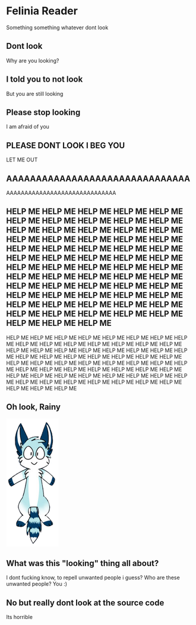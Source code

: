 # Felinia Reader
Something something whatever dont look

## Dont look
Why are you looking?

## I told you to not look
But you are still looking

## Please stop looking
I am afraid of you

## PLEASE DONT LOOK I BEG YOU
LET ME OUT

## AAAAAAAAAAAAAAAAAAAAAAAAAAAAAAA
AAAAAAAAAAAAAAAAAAAAAAAAAAAAAA

## HELP ME HELP ME HELP ME HELP ME HELP ME HELP ME HELP ME HELP ME HELP ME HELP ME HELP ME HELP ME HELP ME HELP ME HELP ME HELP ME HELP ME HELP ME HELP ME HELP ME HELP ME HELP ME HELP ME HELP ME HELP ME HELP ME HELP ME HELP ME HELP ME HELP ME HELP ME HELP ME HELP ME HELP ME HELP ME HELP ME HELP ME HELP ME HELP ME HELP ME HELP ME HELP ME HELP ME HELP ME HELP ME HELP ME HELP ME HELP ME HELP ME HELP ME HELP ME HELP ME HELP ME HELP ME HELP ME HELP ME HELP ME HELP ME HELP ME HELP ME HELP ME HELP ME HELP ME
HELP ME HELP ME HELP ME HELP ME HELP ME HELP ME HELP ME HELP ME HELP ME HELP ME HELP ME HELP ME HELP ME HELP ME HELP ME HELP ME HELP ME HELP ME HELP ME HELP ME HELP ME HELP ME HELP ME HELP ME HELP ME HELP ME HELP ME HELP ME HELP ME HELP ME HELP ME HELP ME HELP ME HELP ME HELP ME HELP ME HELP ME HELP ME HELP ME HELP ME HELP ME HELP ME HELP ME HELP ME HELP ME HELP ME HELP ME HELP ME HELP ME HELP ME HELP ME HELP ME HELP ME HELP ME HELP ME HELP ME HELP ME HELP ME HELP ME HELP ME HELP ME HELP ME HELP ME

## Oh look, Rainy
<img src="rainy.png">

## What was this "looking" thing all about?
I dont fucking know, to repell unwanted people i guess? Who are these unwanted people? You :)

## No but really dont look at the source code
Its horrible
